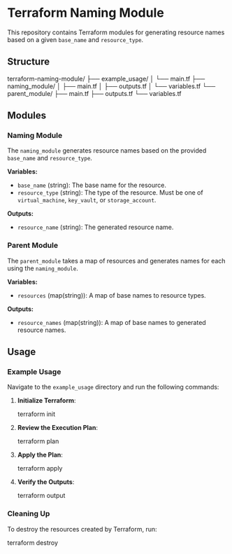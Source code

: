 # Terraform Naming Module

This repository contains Terraform modules for generating resource names based on a given `base_name` and `resource_type`.

## Structure

terraform-naming-module/
├── example_usage/
│ └── main.tf
├── naming_module/
│ ├── main.tf
│ ├── outputs.tf
│ └── variables.tf
└── parent_module/
├── main.tf
├── outputs.tf
└── variables.tf


## Modules

### Naming Module

The `naming_module` generates resource names based on the provided `base_name` and `resource_type`.

**Variables:**
- `base_name` (string): The base name for the resource.
- `resource_type` (string): The type of the resource. Must be one of `virtual_machine`, `key_vault`, or `storage_account`.

**Outputs:**
- `resource_name` (string): The generated resource name.

### Parent Module

The `parent_module` takes a map of resources and generates names for each using the `naming_module`.

**Variables:**
- `resources` (map(string)): A map of base names to resource types.

**Outputs:**
- `resource_names` (map(string)): A map of base names to generated resource names.

## Usage

### Example Usage

Navigate to the `example_usage` directory and run the following commands:

1. **Initialize Terraform**:
    
    terraform init
    

2. **Review the Execution Plan**:
    
    terraform plan
    

3. **Apply the Plan**:
    
    terraform apply
    

4. **Verify the Outputs**:
    
    terraform output
    

### Cleaning Up

To destroy the resources created by Terraform, run:


terraform destroy
    
